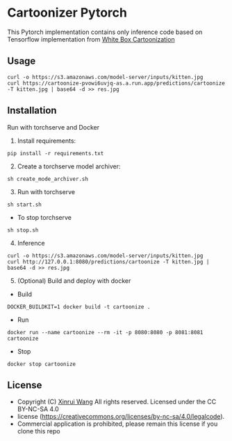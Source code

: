 # Cartoonizer Pytorch
This Pytorch implementation contains only inference code based on Tensorflow implementation from [White Box Cartoonization](https://github.com/SystemErrorWang/White-box-Cartoonization)

## Usage
```
curl -o https://s3.amazonaws.com/model-server/inputs/kitten.jpg
curl https://cartoonize-pvowi6uvjq-as.a.run.app/predictions/cartoonize -T kitten.jpg | base64 -d >> res.jpg
```

## Installation
Run with torchserve and Docker

1. Install requirements:
```
pip install -r requirements.txt
```
2. Create a torchserve model archiver:
```
sh create_mode_archiver.sh
```
3. Run with torchserve
```
sh start.sh
```

- To stop torchserve
```
sh stop.sh
```
4. Inference
```
curl -o https://s3.amazonaws.com/model-server/inputs/kitten.jpg
curl http://127.0.0.1:8080/predictions/cartoonize -T kitten.jpg | base64 -d >> res.jpg
```
5. (Optional) Build and deploy with docker

- Build
```
DOCKER_BUILDKIT=1 docker build -t cartoonize .
```

- Run
```
docker run --name cartoonize --rm -it -p 8080:8080 -p 8081:8081 cartoonize
```

- Stop
```
docker stop cartoonize
```

## License
- Copyright (C) [Xinrui Wang](https://github.com/SystemErrorWang) All rights reserved. Licensed under the CC BY-NC-SA 4.0
- license (https://creativecommons.org/licenses/by-nc-sa/4.0/legalcode).
- Commercial application is prohibited, please remain this license if you clone this repo
